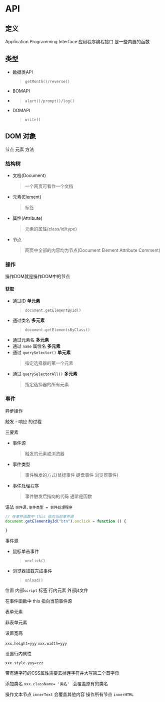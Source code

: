 # API

## 定义

Application Programming Interface 应用程序编程接口 是一些内置的函数

## 类型

- 数据类API
  > `getMonth()/reverse()`
- BOMAPI 
- > `alert()/prompt()/log()`
- DOMAPI
  > `write()`

## DOM 对象

节点 元素 方法

### 结构树

- 文档(Document)
  > 一个网页可看作一个文档
- 元素(Element)
  > 标签
- 属性(Attribute)
  > 元素的属性(class/id/type)
- 节点
  > 网页中全部的内容均为节点(Document Element Attribute Comment)

### 操作

  操作DOM就是操作DOM中的节点
  
#### 获取

- 通过ID **单元素**
  > `document.getElementById()`
- 通过类名 **多元素**
  > `document.getElementsByClass()`
- 通过元素名 **多元素**
- 通过 `name` 属性名 **多元素**
- 通过 `querySelector()` **单元素**
  > 指定选择器的第一个元素
- 通过 `querySelectorAll()` **多元素**
  > 指定选择器的所有元素

### 事件

异步操作

触发 - 响应 的过程

三要素

- 事件源
  > 触发的元素或浏览器
- 事件类型
  > 事件触发的方式(鼠标事件 键盘事件 浏览器事件)
- 事件处理程序
  > 事件触发后指向的代码 通常是函数

语法
`事件源.事件类型 = 事件处理程序`

```javascript
// 在事件函数中 this 指向当前事件源
document.getElementById("btn").onclick = function () {
  
}

```

事件源

- 鼠标单击事件
  > `onclick()`
- 浏览器加载完成事件
  > `onload()`

位置
内部`script` 标签
行内元素
外部js文件

在事件函数中 this 指向当前事件源

表单元素

非表单元素

设置宽高

`xxx.height=yyy`
`xxx.width=yyy`

设置行内属性

`xxx.style.yyy=zzz`

带有连字符的CSS属性需要去掉连字符并大写第二个首字母

添加类名
`xxx.className= '类名' ` 会覆盖原有的类名

操作文本节点
 `innerText` 会覆盖其他内容
操作所有节点
 `innerHTML`